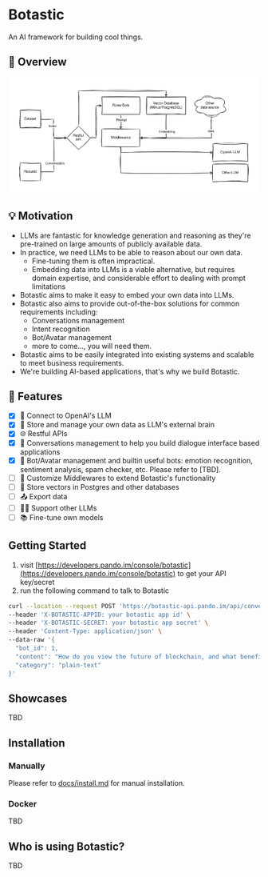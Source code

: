 # Botastic

An AI framework for building cool things.

## 👀 Overview

![architecture](docs/arch.png)

## 💡 Motivation

- LLMs are fantastic for knowledge generation and reasoning as they're pre-trained on large amounts of publicly available data.
- In practice, we need LLMs to be able to reason about our own data.
  - Fine-tuning them is often impractical.
  - Embedding data into LLMs is a viable alternative, but requires domain expertise, and considerable effort to dealing with prompt limitations
- Botastic aims to make it easy to embed your own data into LLMs.
- Botastic also aims to provide out-of-the-box solutions for common requirements including:
  - Conversations management
  - Intent recognition
  - Bot/Avatar management
  - more to come..., you will need them.
- Botastic aims to be easily integrated into existing systems and scalable to meet business requirements.
- We're building AI-based applications, that's why we build Botastic.

## 🚀 Features

- [x] 🔌 Connect to OpenAI's LLM
- [x] 💾 Store and manage your own data as LLM's external brain
- [x] 🌐 Restful APIs 
- [x] 💬 Conversations management to help you build dialogue interface based applications
- [x] 🤖 Bot/Avatar management and builtin useful bots: emotion recognition, sentiment analysis, spam checker, etc. Please refer to [TBD].
- [ ] 🧩 Customize Middlewares to extend Botastic's functionality
- [ ] 💾 Store vectors in Postgres and other databases
- [ ] 📤 Export data
- [ ] 🙋‍♂️ Support other LLMs
- [ ] 📚 Fine-tune own models

## Getting Started

1. visit [https://developers.pando.im/console/botastic](https://developers.pando.im/console/botastic) to get your API key/secret
2. run the following command to talk to Botastic

```bash
curl --location --request POST 'https://botastic-api.pando.im/api/conversations/oneway' \
--header 'X-BOTASTIC-APPID: your botastic app id' \
--header 'X-BOTASTIC-SECRET: your botastic app secret' \
--header 'Content-Type: application/json' \
--data-raw '{
  "bot_id": 1,
  "content": "How do you view the future of blockchain, and what benefits does it have for human being? Respond as short as possible like a Zen Master.",
  "category": "plain-text"
}'
```

## Showcases

TBD

## Installation 

### Manually

Please refer to [docs/install.md](docs/install.md) for manual installation.

### Docker

TBD

## Who is using Botastic?

TBD
